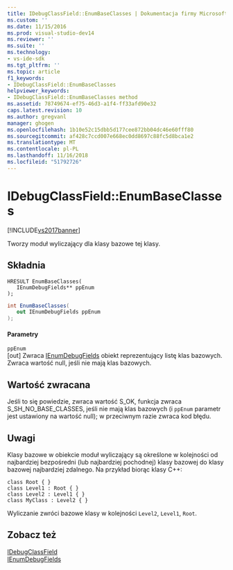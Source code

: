 ```yaml
---
title: IDebugClassField::EnumBaseClasses | Dokumentacja firmy Microsoft
ms.custom: ''
ms.date: 11/15/2016
ms.prod: visual-studio-dev14
ms.reviewer: ''
ms.suite: ''
ms.technology:
- vs-ide-sdk
ms.tgt_pltfrm: ''
ms.topic: article
f1_keywords:
- IDebugClassField::EnumBaseClasses
helpviewer_keywords:
- IDebugClassField::EnumBaseClasses method
ms.assetid: 78749674-ef75-46d3-a1f4-ff33afd90e32
caps.latest.revision: 10
ms.author: gregvanl
manager: ghogen
ms.openlocfilehash: 1b10e52c15dbb5d177cee872bb04dc46e60fff80
ms.sourcegitcommit: af428c7ccd007e668ec0dd8697c88fc5d8bca1e2
ms.translationtype: MT
ms.contentlocale: pl-PL
ms.lasthandoff: 11/16/2018
ms.locfileid: "51792726"
---
```

# <a name="idebugclassfieldenumbaseclasses"></a>IDebugClassField::EnumBaseClasses
[!INCLUDE[vs2017banner](../../../includes/vs2017banner.md)]

Tworzy moduł wyliczający dla klasy bazowe tej klasy.  
  
## <a name="syntax"></a>Składnia  
  
```cpp#  
HRESULT EnumBaseClasses(   
   IEnumDebugFields** ppEnum  
);  
```  
  
```csharp  
int EnumBaseClasses(  
   out IEnumDebugFields ppEnum  
);  
```  
  
#### <a name="parameters"></a>Parametry  
 `ppEnum`  
 [out] Zwraca [IEnumDebugFields](../../../extensibility/debugger/reference/ienumdebugfields.md) obiekt reprezentujący listę klas bazowych. Zwraca wartość null, jeśli nie mają klas bazowych.  
  
## <a name="return-value"></a>Wartość zwracana  
 Jeśli to się powiedzie, zwraca wartość S_OK, funkcja zwraca S_SH_NO_BASE_CLASSES, jeśli nie mają klas bazowych (i `ppEnum` parametr jest ustawiony na wartość null); w przeciwnym razie zwraca kod błędu.  
  
## <a name="remarks"></a>Uwagi  
 Klasy bazowe w obiekcie moduł wyliczający są określone w kolejności od najbardziej bezpośredni (lub najbardziej pochodnej) klasy bazowej do klasy bazowej najbardziej zdalnego. Na przykład biorąc klasy C++:  
  
```  
class Root { }  
class Level1 : Root { }  
class Level2 : Level1 { }  
class MyClass : Level2 { }  
```  
  
 Wyliczanie zwróci bazowe klasy w kolejności `Level2`, `Level1`, `Root`.  
  
## <a name="see-also"></a>Zobacz też  
 [IDebugClassField](../../../extensibility/debugger/reference/idebugclassfield.md)   
 [IEnumDebugFields](../../../extensibility/debugger/reference/ienumdebugfields.md)

